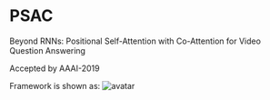 # PSAC
Beyond RNNs: Positional Self-Attention with Co-Attention for Video Question Answering

Accepted by AAAI-2019

Framework is shown as:
![avatar](framework.png)
